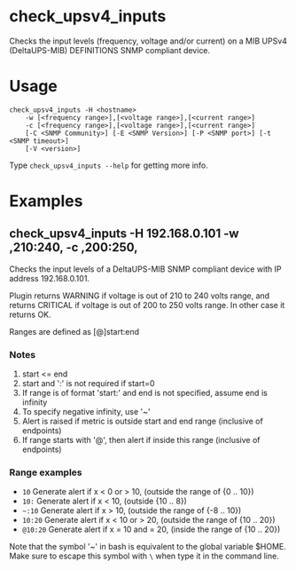 # check_upsv4_inputs

Checks the input levels (frequency, voltage and/or current) on a MIB UPSv4 (DeltaUPS-MIB) DEFINITIONS SNMP compliant device.

# Usage
    check_upsv4_inputs -H <hostname>
        -w [<frequency range>],[<voltage range>],[<current range>]
        -c [<frequency range>],[<voltage range>],[<current range>]
        [-C <SNMP Community>] [-E <SNMP Version>] [-P <SNMP port>] [-t <SNMP timeout>]
        [-V <version>]

Type `check_upsv4_inputs --help` for getting more info.

# Examples
## check_upsv4_inputs -H 192.168.0.101 -w ,210:240, -c ,200:250,
Checks the input levels of a DeltaUPS-MIB SNMP compliant device with IP address 192.168.0.101.

Plugin returns WARNING if voltage is out of  210 to 240 volts range, and returns CRITICAL if voltage is out of 200 to 250 volts range. In other case it returns OK.

Ranges are defined as [@]start:end

### Notes
1. start <= end
2. start and ':' is not required if start=0
3. If range is of format 'start:' and end is not specified, assume end is infinity
4. To specify negative infinity, use '~'
5. Alert is raised if metric is outside start and end range (inclusive of endpoints)
6. If range starts with '\@', then alert if inside this range (inclusive of endpoints)

### Range examples
* `10` Generate alert if x < 0 or > 10, (outside the range of {0 .. 10}) 
* `10:` Generate alert if x < 10, (outside {10 .. 8}) 
* `~:10` Generate alert if x > 10, (outside the range of {-8 .. 10}) 
* `10:20` Generate alert if x < 10 or > 20, (outside the range of {10 .. 20}) 
* `@10:20` Generate alert if x = 10 and = 20, (inside the range of {10 .. 20}) 

Note that the symbol '~' in bash is equivalent to the global variable  \$HOME. Make sure to escape this symbol with `\` when type it in the command line.